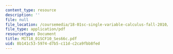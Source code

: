```yaml
---
content_type: resource
description: ''
file: null
file_location: /coursemedia/18-01sc-single-variable-calculus-fall-2010/8b141c535974d7b5c11dc2ca9fbb8fed_MIT18_01SCF10_Ses66c.pdf
file_type: application/pdf
resourcetype: Document
title: MIT18_01SCF10_Ses66c.pdf
uid: 8b141c53-5974-d7b5-c11d-c2ca9fbb8fed
---
```

